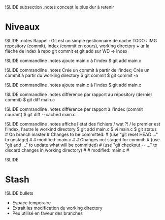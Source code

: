 !SLIDE subsection
.notes concept le plus dur à retenir
# Niveaux #

!SLIDE
.notes Rappel : Git est un simple gestionnaire de cache
TODO : IMG repository (commit), index (commit en cours), working directory + ur la flêche de index à repo git commit et git add sur WD -> index

!SLIDE commandline
.notes ajoute main.c à l'index
	$ git add main.c

!SLIDE commandline
.notes Crée un commit à partir de l'index; Crée un commit à partir du working directory
	$ git commit
	$ git commit -a

!SLIDE commandline
.notes ajoute main.c à l'index
	$ git add main.c

!SLIDE commandline
.notes différence par rapport au répository (dernier commit)
	$ git diff main.c

!SLIDE commandline
.notes différence par rapport à l'index (commit courant)
	$ git diff --cached main.c

!SLIDE commandline
.notes affiche l'état des fichiers / wat ?! / le premier est l'index, l'autre le workind directory
	$ git add main.c
	$ vi main.c
	$ git status
	# On branch master
	# Changes to be committed:
	#   (use "git reset HEAD <file>..." to unstage)
	#
	#	modified:   main.c
	#
	# Changes not staged for commit:
	#   (use "git add <file>..." to update what will be committed)
	#   (use "git checkout -- <file>..." to discard changes in working directory)
	#
	#	modified:   main.c
	#

!SLIDE 
# Stash

!SLIDE bullets
  * Espace temporaire
  * Extrait les modification du working directory
  * Peu utilisé en faveur des branches

